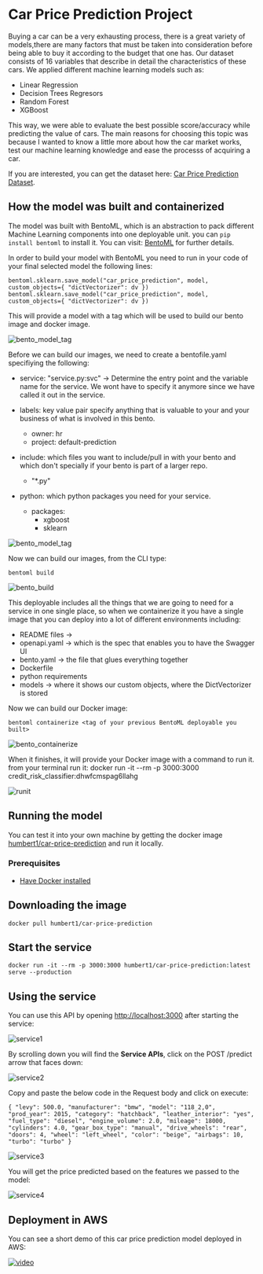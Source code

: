 # Car Price Prediction Project

Buying a car can be a very exhausting process, there is a great variety of models,there are many factors that must be taken into consideration before being able to buy it according to the budget that one has. Our dataset consists of 16 variables that describe in detail the characteristics of these cars. We applied different machine learning models such as:

- Linear Regression
- Decision Trees Regresors
- Random Forest
- XGBoost

This way, we were able to evaluate the best possible score/accuracy while predicting the value of cars. The main reasons for choosing this topic was because I wanted to know a little more about how the car market works, test our machine learning knowledge and ease the processs of acquiring a car.

If you are interested, you can get the dataset here: [Car Price Prediction Dataset](https://www.kaggle.com/datasets/deepcontractor/car-price-prediction-challenge).

## How the model was built and containerized

The model was built with BentoML, which is an abstraction to pack different Machine Learning components into one deployable unit. you can `pip install bentoml` to install it. You can visit: [BentoML](https://docs.bentoml.org/en/latest/index.html) for further details.

In order to build your model with BentoML you need to run in your code of your final selected model the following lines:

`bentoml.sklearn.save_model("car_price_prediction", model, custom_objects={ "dictVectorizer": dv }) bentoml.sklearn.save_model("car_price_prediction", model, custom_objects={ "dictVectorizer": dv }) `

This will provide a model with a tag which will be used to build our bento image and docker image.

![bento_model_tag](/resources/model_tag.png)

Before we can build our images, we need to create a bentofile.yaml specifiying the following:

- service: "service.py:svc" -> Determine the entry point and the variable name for the service. We wont have to specify it anymore since we have called it out in the service.

- labels: key value pair specify anything that is valuable to your and your business of what is involved in this bento.

  - owner: hr
  - project: default-prediction

- include: which files you want to include/pull in with your bento and which don't specially if your bento is part of a larger repo.

  - "\*.py"

- python: which python packages you need for your service.
  - packages:
    - xgboost
    - sklearn

![bento_model_tag](/resources/bentofile.png)

Now we can build our images, from the CLI type:

`bentoml build`

![bento_build](/resources/build.png)

This deployable includes all the things that we are going to need for a service in one single place, so when we containerize it you have a single image that you can deploy into a lot of different environments including:

- README files ->
- openapi.yaml -> which is the spec that enables you to have the Swagger UI
- bento.yaml -> the file that glues everything together
- Dockerfile
- python requirements
- models -> where it shows our custom objects, where the DictVectorizer is stored

Now we can build our Docker image:

`bentoml containerize <tag of your previous BentoML deployable you built>`

![bento_containerize](/resources/containerize.png)

When it finishes, it will provide your Docker image with a command to run it. from your terminal run it: docker run -it --rm -p 3000:3000 credit_risk_classifier:dhwfcmspag6llahg

![runit](/resources/runit.png)

## Running the model

You can test it into your own machine by getting the docker image [humbert1/car-price-prediction](https://hub.docker.com/repository/docker/humbert1/car-price-prediction) and run it locally.

### Prerequisites

- [Have Docker installed](https://docs.docker.com/get-docker/)

## Downloading the image

`docker pull humbert1/car-price-prediction`

## Start the service

`docker run -it --rm -p 3000:3000 humbert1/car-price-prediction:latest serve --production`

## Using the service

You can use this API by opening [http://localhost:3000](http://localhost:3000) after starting the service:

![service1](resources/service1.png)

By scrolling down you will find the **Service APIs**, click on the POST /predict arrow that faces down:

![service2](resources/service2.png)

Copy and paste the below code in the Request body and click on execute:

`{ "levy": 500.0, "manufacturer": "bmw", "model": "118_2,0", "prod_year": 2015, "category": "hatchback", "leather_interior": "yes", "fuel_type": "diesel", "engine_volume": 2.0, "mileage": 18000, "cylinders": 4.0, "gear_box_type": "manual", "drive_wheels": "rear", "doors": 4, "wheel": "left_wheel", "color": "beige", "airbags": 10, "turbo": "turbo" }`

![service3](resources/service3.png)

You will get the price predicted based on the features we passed to the model:

![service4](resources/service4.png)

## Deployment in AWS

You can see a short demo of this car price prediction model deployed in AWS:

[![video](resources/video.png)](https://youtu.be/PYBRlv7psTQ)
